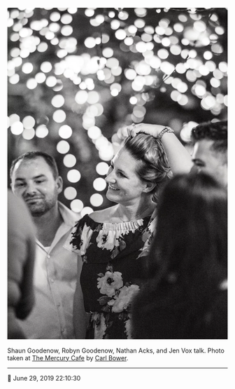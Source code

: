 ![Shaun Goodenow, Robyn Goodenow, Nathan Acks, and Jen Vox talk](assets/f148057a6c7e672fafb15ae489fefbe3.webp)

Shaun Goodenow, Robyn Goodenow, Nathan Acks, and Jen Vox talk. Photo taken at [The Mercury Cafe](http://mercurycafe.com/) by [Carl Bower](http://carlbowerphotos.com/).

- - - -

<span aria-hidden="true">📅</span> June 29, 2019 22:10:30
